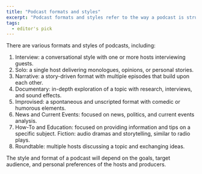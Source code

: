 ```yaml
---
title: "Podcast formats and styles"
excerpt: "Podcast formats and styles refer to the way a podcast is structured and presented to listeners. Here are some of the most popular podcast formats and styles"
tags:
  - editor's pick
---
```


<p class="text-md">There are various formats and styles of podcasts, including:
</p>

1. Interview: a conversational style with one or more hosts interviewing guests.
1. Solo: a single host delivering monologues, opinions, or personal stories.
1. Narrative: a story-driven format with multiple episodes that build upon each other.
1. Documentary: in-depth exploration of a topic with research, interviews, and sound effects.
1. Improvised: a spontaneous and unscripted format with comedic or humorous elements.
1. News and Current Events: focused on news, politics, and current events analysis.
1. How-To and Education: focused on providing information and tips on a specific subject.
   Fiction: audio dramas and storytelling, similar to radio plays.
1. Roundtable: multiple hosts discussing a topic and exchanging ideas.

<p class="text-md">The style and format of a podcast will depend on the goals, target audience, and personal preferences of the hosts and producers.
</p>

